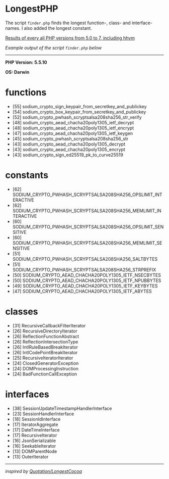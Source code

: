LongestPHP
==========

The script `finder.php` finds the longest function-, class- and interface-names. I also added the longest constant.

[Results of every all PHP versions from 5.0 to 7, including hhvm](http://3v4l.org/2fO4L)

*Example output of the script `finder.php` below*

---

**PHP Version: 5.5.10**

**OS: Darwin**

# functions

* [55] sodium_crypto_sign_keypair_from_secretkey_and_publickey
* [54] sodium_crypto_box_keypair_from_secretkey_and_publickey
* [52] sodium_crypto_pwhash_scryptsalsa208sha256_str_verify
* [48] sodium_crypto_aead_chacha20poly1305_ietf_decrypt
* [48] sodium_crypto_aead_chacha20poly1305_ietf_encrypt
* [47] sodium_crypto_aead_chacha20poly1305_ietf_keygen
* [45] sodium_crypto_pwhash_scryptsalsa208sha256_str
* [43] sodium_crypto_aead_chacha20poly1305_decrypt
* [43] sodium_crypto_aead_chacha20poly1305_encrypt
* [43] sodium_crypto_sign_ed25519_pk_to_curve25519


# constants

* [62] SODIUM_CRYPTO_PWHASH_SCRYPTSALSA208SHA256_OPSLIMIT_INTERACTIVE
* [62] SODIUM_CRYPTO_PWHASH_SCRYPTSALSA208SHA256_MEMLIMIT_INTERACTIVE
* [60] SODIUM_CRYPTO_PWHASH_SCRYPTSALSA208SHA256_OPSLIMIT_SENSITIVE
* [60] SODIUM_CRYPTO_PWHASH_SCRYPTSALSA208SHA256_MEMLIMIT_SENSITIVE
* [51] SODIUM_CRYPTO_PWHASH_SCRYPTSALSA208SHA256_SALTBYTES
* [51] SODIUM_CRYPTO_PWHASH_SCRYPTSALSA208SHA256_STRPREFIX
* [50] SODIUM_CRYPTO_AEAD_CHACHA20POLY1305_IETF_NSECBYTES
* [50] SODIUM_CRYPTO_AEAD_CHACHA20POLY1305_IETF_NPUBBYTES
* [49] SODIUM_CRYPTO_AEAD_CHACHA20POLY1305_IETF_KEYBYTES
* [47] SODIUM_CRYPTO_AEAD_CHACHA20POLY1305_IETF_ABYTES


# classes

* [31] RecursiveCallbackFilterIterator
* [26] RecursiveDirectoryIterator
* [26] ReflectionFunctionAbstract
* [26] ReflectionIntersectionType
* [26] IntlRuleBasedBreakIterator
* [26] IntlCodePointBreakIterator
* [25] RecursiveIteratorIterator
* [24] ClosedGeneratorException
* [24] DOMProcessingInstruction
* [24] BadFunctionCallException


# interfaces

* [38] SessionUpdateTimestampHandlerInterface
* [23] SessionHandlerInterface
* [18] SessionIdInterface
* [17] IteratorAggregate
* [17] DateTimeInterface
* [17] RecursiveIterator
* [16] JsonSerializable
* [16] SeekableIterator
* [13] DOMParentNode
* [13] OuterIterator

---

*inspired by [Quotation/LongestCocoa](https://github.com/Quotation/LongestCocoa)*
